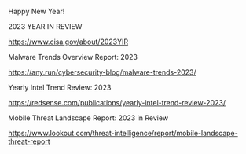 Happy New Year!

2023 YEAR IN REVIEW

https://www.cisa.gov/about/2023YIR

Malware Trends Overview Report: 2023 

https://any.run/cybersecurity-blog/malware-trends-2023/

Yearly Intel Trend Review: 2023

https://redsense.com/publications/yearly-intel-trend-review-2023/

Mobile Threat Landscape Report: 2023 in Review

https://www.lookout.com/threat-intelligence/report/mobile-landscape-threat-report
